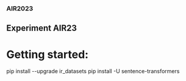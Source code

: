 ### AIR2023
## Experiment AIR23

# Getting started: 
pip install --upgrade ir_datasets
pip install -U sentence-transformers
